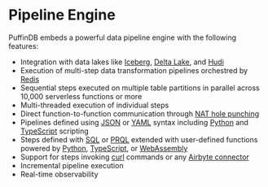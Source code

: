# Pipeline Engine

PuffinDB embeds a powerful data pipeline engine with the following features:

- Integration with data lakes like [Iceberg](https://iceberg.apache.org/), [Delta Lake](https://delta.io/), and [Hudi](https://hudi.apache.org/)
- Execution of multi-step data transformation pipelines orchestred by [Redis](https://redis.io/)
- Sequential steps executed on multiple table partitions in parallel across 10,000 serverless functions or more
- Multi-threaded execution of individual steps
- Direct function-to-function communication through [NAT hole punching](https://github.com/spcl/tcpunch)
- Pipelines defined using [JSON](https://www.json.org/) or [YAML](https://yaml.org/) syntax including [Python](https://www.python.org/) and [TypeScript](https://www.typescriptlang.org/) scripting
- Steps defined with [SQL](Query%20Proxy.md#dialect-translation) or [PRQL](https://prql-lang.org/) extended with user-defined functions powered by [Python](https://www.python.org/), [TypeScript](https://www.typescriptlang.org/), or [WebAssembly](https://webassembly.org/)
- Support for steps invoking [curl](https://curl.se/) commands or any [Airbyte connector](https://airbyte.com/connectors)
- Incremental pipeline execution
- Real-time observability
